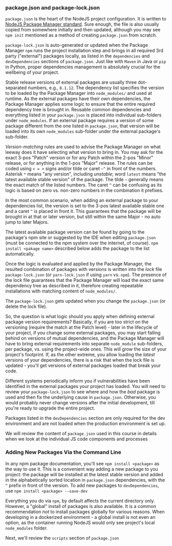 ### package.json and package-lock.json

`package.json` is the heart of the NodeJS project configuration. It is written to [NodeJS Package Manager standard](https://docs.npmjs.com/creating-a-package-json-file). Sure enough, the file is also usually copied from somewhere initially and then updated, although you may see `npm init` mentioned as a method of creating `package.json` from scratch.

`package-lock.json` is auto-generated or updated when the Package Manager `npm` runs the project installation step and brings in all required 3rd party ("external") packages locally, as listed in the `dependencies` and `devDependencies` sections of `package.json`. Just like with `Maven` in Java or `pip` in Python, proper dependencies management is absolutely crucial for the wellbeing of your project. 

Stable release versions of external packages are usually three dot-separated numbers, e.g., `8.1.12`. The dependency list specifies the version to be loaded by the Package Manager into `node_modules/` and used at runtime. As the external packages have their own dependencies, the Package Manager applies some logic to ensure that the entire required dependency tree is brought in. Reusable common dependencies and everything listed in your `package.json` is placed into individual sub-folders under `node_modules`. If an external package requires a version of some package different from the one listed in `package.json`, that version will be loaded into its own `node_modules` sub-folder under the external package's sub-folder.

*Version-matching* rules are used to advise the Package Manager on what leeway does it have selecting what version to bring in. You may ask for the exact 3-pos "Patch" version or for any Patch within the 2-pos "Minor" release, or for anything in the 1-pos "Major" release. The rules can be coded using `< = >` signs and/or tilde or caret `~^` in front of the numbers. Asterisk `*` means "any version", including *unstable*; word `latest` means "the latest available stable version" of the package. The tilde `~` generally means the exact match of the listed numbers. The caret `^` can be confusing as its logic is based on zero vs. non-zero numbers in the combination it prefixes. 

In the most common scenario, when adding an external package to your dependencies list, the version is set to the 3-pos latest available stable one and a caret `^` is placed in front it. This guarantees that the package will be brought in at that or later version, but still within the same Major - no auto jump to later Majors. 

The latest available package version can be found by going to the package's npm site or suggested by the IDE when editing `package.json` (must be connected to the npm system over the internet, of course). `npm install <pakage name>` described below adds the package to the list automatically.

Once the logic is evaluated and applied by the Package Manager, the resulted combination of packages with versions is written into the *lock* file `package-lock.json` (or `yarn-lock.json` if using `yarn` vs. `npm`). The presence of the lock file guarantees that the Package Manager will load the exact same dependency tree as described in it, therefore creating repeatable installations with matching content of `node_modules/`.

The `package-lock.json` gets updated when you change the `package.json` (or delete the lock file).

So, the question is what logic should you apply when defining external package version requirements? Basically, if you are too strict on the versioning (require the match at the Patch level) - later in the lifecycle of your project, if you change some external packages, you may start falling behind on versions of mutual dependencies, and the Package Manager will have to bring external requirements into separate `node_module` sub-folders, per package, vs. using the project-wide ones. This will grow the size of your project's footprint. If, as the other extreme, you allow loading the *latest* versions of your dependencies, there is a risk that when the lock file is updated - you'll get versions of external packages loaded that break your code.

Different systems periodically inform you if vulnerabilities have been identified in the external packages your project has loaded. You will need to review your `package-lock.json` to see where and how the *bad* package is used and then fix the underlying cause in `package.json`. Otherwise, you would probably never change versions after the initial development, till you're ready to upgrade the entire project. 

Packages listed in the `devDependencies` section are only required for the dev environment and are not loaded when the production environment is set up.

We will review the content of `package.json` used in this course in details when we look at the individual JS code components and processes


### Adding New Packages Via the Command Line 

In any npm package documentation, you'll see `npm install <package>` as the way to use it. This is a convenient way adding a new package to you project: the package will be installed at the latest stable version and added in the alphabetically sorted location in `package.json` dependencies, with the `^` prefix in front of the version. To add new packages to `devDependencies`, use `npm install <package> --save-dev`

Everything you do via `npm`, by default affects the current directory only. However, a "global" install of packages is also available. It is a common recommendation *not* to install packages globally for various reasons. When developing in a dockerized environment - a global install is not even an option, as the container running NodeJS would only see project's local `node_modules` folder.


Next, we'll review the `scripts` section of `package.json`